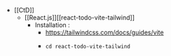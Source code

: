 - [[CtD]]
	- [[React.js]][[react-todo-vite-tailwind]]
		- Installation :
			- https://tailwindcss.com/docs/guides/vite
			- ```
			  cd react-todo-vite-tailwind
			  
			  ```